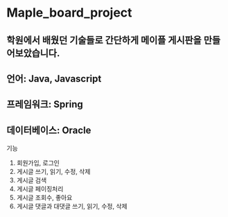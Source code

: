 # Maple_board_project
## 학원에서 배웠던 기술들로 간단하게 메이플 게시판을 만들어보았습니다.

## 언어: Java, Javascript
## 프레임워크: Spring
## 데이터베이스: Oracle

기능
1. 회원가입, 로그인
2. 게시글 쓰기, 읽기, 수정, 삭제
3. 게시글 검색
4. 게시글 페이징처리
5. 게시글 조회수, 좋아요
6. 게시글 댓글과 대댓글 쓰기, 읽기, 수정, 삭제
